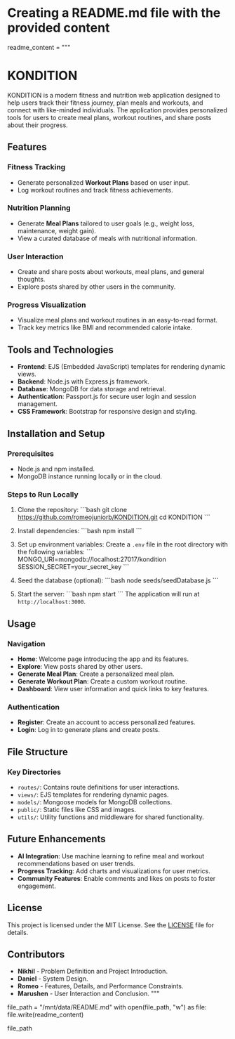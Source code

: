 # Creating a README.md file with the provided content
readme_content = """
# KONDITION

KONDITION is a modern fitness and nutrition web application designed to help users track their fitness journey, plan meals and workouts, and connect with like-minded individuals. The application provides personalized tools for users to create meal plans, workout routines, and share posts about their progress.

## Features

### Fitness Tracking
- Generate personalized **Workout Plans** based on user input.
- Log workout routines and track fitness achievements.

### Nutrition Planning
- Generate **Meal Plans** tailored to user goals (e.g., weight loss, maintenance, weight gain).
- View a curated database of meals with nutritional information.

### User Interaction
- Create and share posts about workouts, meal plans, and general thoughts.
- Explore posts shared by other users in the community.

### Progress Visualization
- Visualize meal plans and workout routines in an easy-to-read format.
- Track key metrics like BMI and recommended calorie intake.

## Tools and Technologies

- **Frontend**: EJS (Embedded JavaScript) templates for rendering dynamic views.
- **Backend**: Node.js with Express.js framework.
- **Database**: MongoDB for data storage and retrieval.
- **Authentication**: Passport.js for secure user login and session management.
- **CSS Framework**: Bootstrap for responsive design and styling.

## Installation and Setup

### Prerequisites
- Node.js and npm installed.
- MongoDB instance running locally or in the cloud.

### Steps to Run Locally
1. Clone the repository:
   \`\`\`bash
   git clone https://github.com/romeojuniorb/KONDITION.git
   cd KONDITION
   \`\`\`

2. Install dependencies:
   \`\`\`bash
   npm install
   \`\`\`

3. Set up environment variables:
   Create a `.env` file in the root directory with the following variables:
   \`\`\`
   MONGO_URI=mongodb://localhost:27017/kondition
   SESSION_SECRET=your_secret_key
   \`\`\`

4. Seed the database (optional):
   \`\`\`bash
   node seeds/seedDatabase.js
   \`\`\`

5. Start the server:
   \`\`\`bash
   npm start
   \`\`\`
   The application will run at `http://localhost:3000`.

## Usage

### Navigation
- **Home**: Welcome page introducing the app and its features.
- **Explore**: View posts shared by other users.
- **Generate Meal Plan**: Create a personalized meal plan.
- **Generate Workout Plan**: Create a custom workout routine.
- **Dashboard**: View user information and quick links to key features.

### Authentication
- **Register**: Create an account to access personalized features.
- **Login**: Log in to generate plans and create posts.

## File Structure

### Key Directories
- `routes/`: Contains route definitions for user interactions.
- `views/`: EJS templates for rendering dynamic pages.
- `models/`: Mongoose models for MongoDB collections.
- `public/`: Static files like CSS and images.
- `utils/`: Utility functions and middleware for shared functionality.

## Future Enhancements

- **AI Integration**: Use machine learning to refine meal and workout recommendations based on user trends.
- **Progress Tracking**: Add charts and visualizations for user metrics.
- **Community Features**: Enable comments and likes on posts to foster engagement.

## License

This project is licensed under the MIT License. See the [LICENSE](LICENSE) file for details.

## Contributors

- **Nikhil** - Problem Definition and Project Introduction.
- **Daniel** - System Design.
- **Romeo** - Features, Details, and Performance Constraints.
- **Marushen** - User Interaction and Conclusion.
"""

file_path = "/mnt/data/README.md"
with open(file_path, "w") as file:
    file.write(readme_content)

file_path
